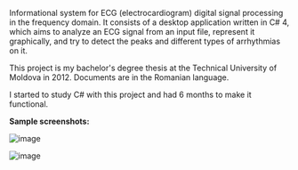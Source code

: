 Informational system for ECG (electrocardiogram) digital signal processing in the frequency domain. It consists of a desktop application written in C# 4, which aims to analyze an ECG signal from an input file, represent it graphically, and try to detect the peaks and different types of arrhythmias on it.

This project is my bachelor's degree thesis at the Technical University of Moldova in 2012. Documents are in the Romanian language.

I started to study C# with this project and had 6 months to make it functional.

**Sample screenshots:**

![image](https://github.com/veftodii/ECG-DSP-FD/assets/16305238/a817272d-ae31-4fbe-a0df-a79db5ff53ad)

![image](https://github.com/veftodii/ECG-DSP-FD/assets/16305238/3af0282a-4013-4aff-ab79-f4818489518e)

